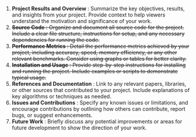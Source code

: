 1. **Project Results and Overview** : Summarize the key objectives, results, and insights from your project. Provide context to help viewers understand the motivation and significance of your work.
2. ~~**Source Code** : Organize and document all source code for the project. Include a clear file structure, instructions for setup, and any necessary dependencies for running the code.~~
3. ~~**Performance Metrics** : Detail the performance metrics achieved by your project, including accuracy, speed, memory efficiency, or any other relevant benchmarks. Consider using graphs or tables for better clarity.~~
4. ~~**Installation and Usage** : Provide step-by-step instructions for installing and running the project. Include examples or scripts to demonstrate typical usage.~~
5. **References and Documentation** : Link to any relevant papers, libraries, or other sources that contributed to your project. Include explanations of key algorithms or techniques as needed.
6. **Issues and Contributions** : Specify any known issues or limitations, and encourage contributions by outlining how others can contribute, report bugs, or suggest enhancements.
7. **Future Work** : Briefly discuss any potential improvements or areas for future development to show the direction of your work.
